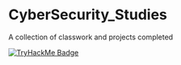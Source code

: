 # CyberSecurity_Studies
 A collection of classwork and projects completed

[![TryHackMe Badge](https://tryhackme.com/badge/2415930)](https://tryhackme.com)
